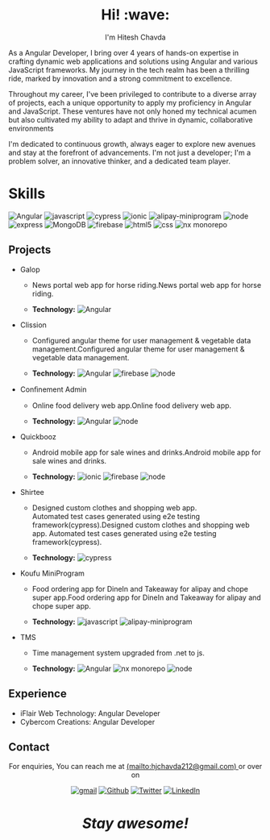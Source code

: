 <h1 align='center'> Hi! :wave:</h1>
<p align='center'>
I'm Hitesh Chavda
</p>


As a Angular Developer, I bring over 4 years of hands-on expertise in crafting dynamic web applications and solutions using Angular and various JavaScript frameworks. My journey in the tech realm has been a thrilling ride, marked by innovation and a strong commitment to excellence.

Throughout my career, I've been privileged to contribute to a diverse array of projects, each a unique opportunity to apply my proficiency in Angular and JavaScript. These ventures have not only honed my technical acumen but also cultivated my ability to adapt and thrive in dynamic, collaborative environments

I'm dedicated to continuous growth, always eager to explore new avenues and stay at the forefront of advancements. I'm not just a developer; I'm a problem solver, an innovative thinker, and a dedicated team player.




# Skills 

 <img alt="Angular" src="https://img.shields.io/badge/-Angular-DD0031?style=for-the-badge&logo=angular&logoColor=white" />

 <img alt="javascript" src="https://img.shields.io/badge/-JavaScript-F7DF1E?style=for-the-badge&logo=javascript&logoColor=black" />
 
<img alt="cypress" src="https://img.shields.io/badge/-Cypress-17202C?style=for-the-badge&logo=cypress&logoColor=white" />

<img alt="ionic" src="https://img.shields.io/badge/ionic-grey?style=for-the-badge&logo=ionic" />
 
<img alt="alipay-miniprogram" src="https://img.shields.io/badge/-MiniProgram-07C160?style=for-the-badge&logo=wechat&logoColor=white" />

<img alt="node" src="https://img.shields.io/badge/-Node.js-339933?style=for-the-badge&logo=node.js&logoColor=white" />

<img alt="express" src="https://img.shields.io/badge/express-grey?style=for-the-badge&logo=express" />

<img alt="MongoDB" src="https://img.shields.io/badge/-MongoDB-47A248?style=for-the-badge&logo=mongodb&logoColor=white" />
    
<img alt="firebase" src="https://img.shields.io/badge/-Firebase-FFCA28?style=for-the-badge&logo=firebase&logoColor=white"/>

<img alt="html5" src="https://img.shields.io/badge/html-grey?style=for-the-badge&logo=html5" />

<img alt="css" src="https://img.shields.io/badge/-CSS-1572B6?style=for-the-badge&logo=css3"/>

<img alt="nx monorepo" src="https://img.shields.io/badge/nx Monorepo-grey?style=for-the-badge&logo=nx" />

## Projects

-   Galop
    
    -  News portal web app for horse riding.News portal web app for horse riding.
            
        
    -   **Technology:**  <img alt="Angular" src="https://img.shields.io/badge/-Angular-DD0031?style=for-the-badge&logo=angular&logoColor=white" />


- 
    Clission
    
     -   Configured angular theme for user management & vegetable data management.Configured angular theme for user management & vegetable data management.
            
        
    -    **Technology:**  <img alt="Angular" src="https://img.shields.io/badge/-Angular-DD0031?style=for-the-badge&logo=angular&logoColor=white" /> <img alt="firebase" src="https://img.shields.io/badge/-Firebase-FFCA28?style=for-the-badge&logo=firebase&logoColor=white"/> <img alt="node" src="https://img.shields.io/badge/-Node.js-339933?style=for-the-badge&logo=node.js&logoColor=white" />
            
        
    
-   Conﬁnement Admin
    
    -   Online food delivery web app.Online food delivery web app.
            
        
    -    **Technology:**  <img alt="Angular" src="https://img.shields.io/badge/-Angular-DD0031?style=for-the-badge&logo=angular&logoColor=white" /> <img alt="node" src="https://img.shields.io/badge/-Node.js-339933?style=for-the-badge&logo=node.js&logoColor=white" />
                    
    
-   Quickbooz
    
    -  Android mobile app for sale wines and drinks.Android mobile app for sale wines and drinks.
            
        
    - **Technology:**  <img alt="ionic" src="https://img.shields.io/badge/ionic-grey?style=for-the-badge&logo=ionic" /> <img alt="firebase" src="https://img.shields.io/badge/-Firebase-FFCA28?style=for-the-badge&logo=firebase&logoColor=white"/> <img alt="node" src="https://img.shields.io/badge/-Node.js-339933?style=for-the-badge&logo=node.js&logoColor=white" />
            
        
    
-   Shirtee
    
    -  Designed custom clothes and shopping web app.  
            Automated test cases generated using e2e testing framework(cypress).Designed custom clothes and shopping web app. Automated test cases generated using e2e testing framework(cypress).
            
        
    - **Technology:**  <img alt="cypress" src="https://img.shields.io/badge/-Cypress-17202C?style=for-the-badge&logo=cypress&logoColor=white" />


-   Koufu MiniProgram
    
    - Food ordering app for DineIn and Takeaway for alipay and chope super app.Food ordering app for DineIn and Takeaway for alipay and chope super app.
            
        
    - **Technology:**   <img alt="javascript" src="https://img.shields.io/badge/-JavaScript-F7DF1E?style=for-the-badge&logo=javascript&logoColor=black" /> <img alt="alipay-miniprogram" src="https://img.shields.io/badge/-MiniProgram-07C160?style=for-the-badge&logo=wechat&logoColor=white" />
        
- TMS
	- Time management system upgraded from .net to js.
	
	-  **Technology:** <img alt="Angular" src="https://img.shields.io/badge/-Angular-DD0031?style=for-the-badge&logo=angular&logoColor=white" /> <img alt="nx monorepo" src="https://img.shields.io/badge/nx Monorepo-grey?style=for-the-badge&logo=nx" /> <img alt="node" src="https://img.shields.io/badge/-Node.js-339933?style=for-the-badge&logo=node.js&logoColor=white" />


## Experience

- iFlair Web Technology: Angular Developer
- Cybercom Creations: Angular Developer 

## Contact
<p align='center'>For enquiries, You can reach me at <a href="https://img.shields.io/badge/-Gmail-red?style=for-the-badge&logo=gmail&logoColor=white">(mailto:hjchavda212@gmail.com) </a> or over on </p>

<p align='center'>
	<a href="mailto:hjchavda212@gmail.com" target="_blank"><img alt="gmail" src="https://img.shields.io/badge/-Gmail-red?style=for-the-badge&logo=gmail&logoColor=white" /></a> 
	<a href="https://github.com/chavdahitesh" target="_blank"><img alt="Github" src="https://img.shields.io/badge/GitHub-%2312100E.svg?&style=for-the-badge&logo=Github&logoColor=white" /></a> 
	<a href="https://twitter.com/hit_chavda" target="_blank"><img alt="Twitter" src="https://img.shields.io/badge/twitter-%231DA1F2.svg?&style=for-the-badge&logo=twitter&logoColor=white" /></a> 
	<a href="https://www.linkedin.com/in/im-hitesh2021" target="_blank"><img alt="LinkedIn" src="https://img.shields.io/badge/linkedin-%230077B5.svg?&style=for-the-badge&logo=linkedin&logoColor=white" /></a> 
<!-- 	<a href="https://medium.com/@th.guibert" target="_blank"><img alt="Medium" src="https://img.shields.io/badge/medium-%2312100E.svg?&style=for-the-badge&logo=medium&logoColor=white" /></a> -->
</p>
<h1 align='center'><i>Stay awesome!</i></h1>
